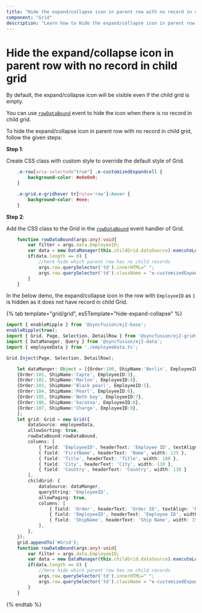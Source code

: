 ```yaml
---
title: "Hide the expand/collapse icon in parent row with no record in child grid"
component: "Grid"
description: "Learn how to Hide the expand/collapse icon in parent row with no record in child grid."
---
```


# Hide the expand/collapse icon in parent row with no record in child grid

By default, the expand/collapse icon will be visible even if the child grid is empty.

You can use [`rowDataBound`](../../api/grid/#rowdatabound) event to hide the icon when there is no record in child grid.

To hide the expand/collapse icon in parent row with no record in child grid, follow the given steps:

**Step 1**:

Create CSS class with custom style to override the default style of Grid.

```css
    .e-row[aria-selected="true"] .e-customizedExpandcell {
        background-color: #e0e0e0;
    }

    .e-grid.e-gridhover tr[role='row']:hover {
        background-color: #eee;
    }

```

**Step 2**:

Add the CSS class to the Grid in the [`rowDataBound`](../../api/grid/#rowdatabound) event handler of Grid.

```typescript
    function rowDataBound(args:any):void{
        var filter = args.data.EmployeeID;
        var data = new DataManager(this.childGrid.dataSource).executeLocal(new Query().where("EmployeeID", "equal", parseInt(filter), true));
        if(data.length == 0) {
            //here hide which parent row has no child records
            args.row.querySelector('td').innerHTML=" ";
            args.row.querySelector('td').className = "e-customizedExpandcell";
        }
    }

```

In the below demo, the expand/collapse icon in the row with `EmployeeID` as `1` is hidden as it does not have record in child Grid.

{% tab template="grid/grid", es5Template="hide-expand-collapse" %}

```typescript
import { enableRipple } from '@syncfusion/ej2-base';
enableRipple(true);
import { Grid, Page, Selection, DetailRow } from '@syncfusion/ej2-grids';
import { DataManager, Query } from '@syncfusion/ej2-data';
import { employeeData } from './employeeData.ts';

Grid.Inject(Page, Selection, DetailRow);

    let dataManger: Object = [{Order:100, ShipName:'Berlin', EmployeeID:2},
    {Order:101, ShipName:'Capte', EmployeeID:3},
    {Order:102, ShipName:'Marlon', EmployeeID:4},
    {Order:103, ShipName:'Black pearl', EmployeeID:5},
    {Order:104, ShipName:'Pearl', EmployeeID:6},
    {Order:105, ShipName:'Noth bay', EmployeeID:7},
    {Order:106, ShipName:'baratna', EmployeeID:8},
    {Order:107, ShipName:'Charge', EmployeeID:9},
    ];
    let grid: Grid = new Grid({
        dataSource: employeeData,
        allowSorting: true,
        rowDataBound:rowDataBound,
        columns: [
            { field: 'EmployeeID', headerText: 'Employee ID', textAlign: 'Right', width: 125 },
            { field: 'FirstName', headerText: 'Name', width: 125 },
            { field: 'Title', headerText: 'Title', width: 180 },
            { field: 'City', headerText: 'City', width: 110 },
            { field: 'Country', headerText: 'Country', width: 110 }
        ],
        childGrid: {
            dataSource: dataManger,
            queryString: 'EmployeeID',
            allowPaging: true,
            columns: [
                { field: 'Order', headerText: 'Order ID', textAlign: 'Right', width: 120 },
                { field: 'EmployeeID', headerText: 'Employee ID', width: 120 },
                { field: 'ShipName', headerText: 'Ship Name', width: 150 }
            ],
        },
    });
    grid.appendTo('#Grid');
    function rowDataBound(args:any):void{
        var filter = args.data.EmployeeID;
        var data = new DataManager(this.childGrid.dataSource).executeLocal(new Query().where("EmployeeID", "equal", parseInt(filter), true));
        if(data.length == 0) {
            //here hide which parent row has no child records
            args.row.querySelector('td').innerHTML=" ";
            args.row.querySelector('td').className = "e-customizedExpandcell";
        }
    }
```

{% endtab %}
